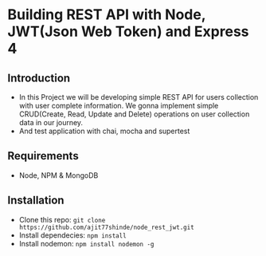 # Building REST API with Node, JWT(Json Web Token) and Express 4

## Introduction
* In this Project we will be developing simple REST API for users collection with user complete information. We gonna implement simple CRUD(Create, Read, Update and Delete) operations on user collection data in our journey.
* And test application with chai, mocha and supertest
## Requirements
* Node, NPM & MongoDB

## Installation
* Clone this repo: ``` git clone https://github.com/ajit77shinde/node_rest_jwt.git ```
* Install dependecies: ``` npm install ```
* Install nodemon: ``` npm install nodemon -g ```

 

